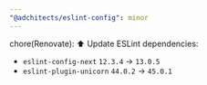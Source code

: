 ```yaml
---
"@adchitects/eslint-config": minor
---
```


chore(Renovate): ⬆️ Update ESLint dependencies:

- `eslint-config-next`	`12.3.4` -> `13.0.5`
- `eslint-plugin-unicorn`	`44.0.2` -> `45.0.1`
